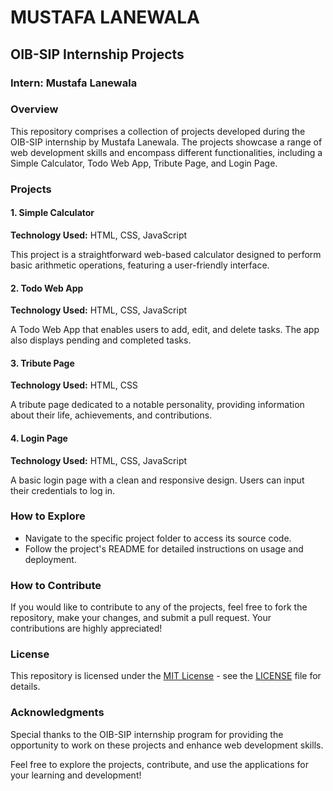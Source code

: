 # MUSTAFA LANEWALA
## OIB-SIP Internship Projects
### Intern: Mustafa Lanewala

### Overview
This repository comprises a collection of projects developed during the OIB-SIP internship by Mustafa Lanewala. The projects showcase a range of web development skills and encompass different functionalities, including a Simple Calculator, Todo Web App, Tribute Page, and Login Page.

### Projects
#### 1. Simple Calculator
**Technology Used:** HTML, CSS, JavaScript

This project is a straightforward web-based calculator designed to perform basic arithmetic operations, featuring a user-friendly interface.

#### 2. Todo Web App
**Technology Used:** HTML, CSS, JavaScript

A Todo Web App that enables users to add, edit, and delete tasks. The app also displays pending and completed tasks.

#### 3. Tribute Page
**Technology Used:** HTML, CSS

A tribute page dedicated to a notable personality, providing information about their life, achievements, and contributions.

#### 4. Login Page
**Technology Used:** HTML, CSS, JavaScript

A basic login page with a clean and responsive design. Users can input their credentials to log in.

### How to Explore
- Navigate to the specific project folder to access its source code.
- Follow the project's README for detailed instructions on usage and deployment.

### How to Contribute
If you would like to contribute to any of the projects, feel free to fork the repository, make your changes, and submit a pull request. Your contributions are highly appreciated!

### License
This repository is licensed under the [MIT License](LICENSE) - see the [LICENSE](LICENSE) file for details.

### Acknowledgments
Special thanks to the OIB-SIP internship program for providing the opportunity to work on these projects and enhance web development skills.

Feel free to explore the projects, contribute, and use the applications for your learning and development!
